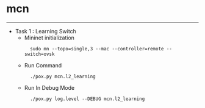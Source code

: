 # mcn
----


* Task 1 : Learning Switch
  - Mininet initialization
    ```
      sudo mn --topo=single,3 --mac --controller=remote --switch=ovsk
    ```
  - Run Command
    ```
      ./pox.py mcn.l2_learning
    ```
  - Run In Debug Mode
    ```
      ./pox.py log.level --DEBUG mcn.l2_learning
    ```

